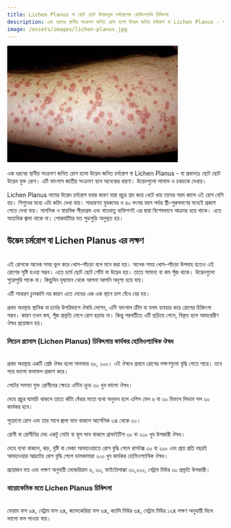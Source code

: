 ```yaml
---
title: Lichen Planus বা ছোট ছোট উদ্ভেদযুক্ত চর্মরোগের হোমিওপ্যাথি চিকিৎসা
description: এক ধরনের স্থানীয় সংক্রমণ জনিত রোগ হলো উদ্ভেদ জনিত চর্মরোগ বা Lichen Planus - যা প্রধানতঃ ছোট ছোট উদ্ভেদ যুক্ত রোগ। এটি ফাংগাস জাতীয় সংক্রমণ বলে অনেকের ধারণা। উদ্ভেদগুলো লালাভ ও চকচকে দেখায়।
image: /assets/images/lichen-planus.jpg
---
```

![Lichen Planus এর হোমিও চিকিৎসা](/assets/images/lichen-planus.jpg)

এক ধরনের স্থানীয় সংক্রমণ জনিত রোগ হলো উদ্ভেদ জনিত চর্মরোগ বা Lichen Planus - যা প্রধানতঃ ছোট ছোট উদ্ভেদ যুক্ত রোগ। এটি ফাংগাস জাতীয় সংক্রমণ বলে অনেকের ধারণা। উদ্ভেদগুলো লালাভ ও চকচকে দেখায়।

Lichen Planus নামের উদ্ভেদ চর্মরোগ হবার কারণ
যারা প্রচুর শ্রম করে খেটে খায় তাদের গরম কালে এই রোগ বেশি হয়। শিশুদের মধ্যে এটা কচিৎ দেখা যায়। সাধারণত যুবকদের ও ৪০ বৎসর বয়স পর্যন্ত স্ত্রী-পুরুষগণের মধ্যেই প্রকাশ পেতে দেখা যায়। মানসিক ও স্নায়বিক পীড়াগ্রস্ত এবং বাতধাতু ব্যক্তিগণই এর দ্বারা বিশেষভাবে আক্রান্ত হয়ে থাকে। এতে অত্যধিক জ্বালা থাকে না। পোকাহাঁটার মত সুড়সুড়ি অনুভূত হয়।

## উদ্ভেদ চর্মরোগ বা Lichen Planus এর লক্ষণ
<br>
এই রোগকে অনেক সময় ভুল করে খোস-পাঁচড়া বলে মনে করা হয়। অনেক সময় খোস-পাঁচড়া উপদাহ হতেও এই রোগের সৃষ্টি হওয়া সম্ভব। এতে চর্মে ছোট ছোট গোঁটা বা উদ্ভেদ হয়। তাতে সামান্য বা কম পূঁজ থাকে। উদ্ভেদগুলো পুরোপুরি পাকে না। কিছুদিন দৃষ্যমান থেকে আপনা আপনি অদৃশ্য হয়ে যায়।

এটি সাধারণ চুলকানি নয় কারণ এতে দেহের এক এক স্থানে চাপ বেঁধে বের হয়।

প্রথম অবস্থায় স্থানিক বা চর্মের উপরিভাগে ঔষধি লোশন, এন্টি ফাংগাল ক্রীম বা মলম ব্যবহার করে রোগের চিকিৎসা সম্ভব। কারণ তখন কষ, পূঁজ প্রভৃতি লেগে রোগ ছড়ায় না। কিন্তু পরবর্তীতে এটি ছড়িয়ে গেলে, বিস্তৃত হলে আভ্যন্তরীণ ঔষধ প্রয়োজন হয়।

### লিচেন প্ল্যানাস (Lichen Planus) চিকিৎসায় কার্যকর হোমিওপ্যাথিক ঔষধ
<br>
প্রথম অবস্থায় একটি শ্রেষ্ঠ ঔষধ হলো সালফার ৩০, ২০০। এই ঔষধে প্রথমে রোগের লক্ষণগুলো বৃদ্ধি পেতে পারে। তবে পরে ভালো ফলাফল প্রকাশ করে।

পেটের সমস্যা যুক্ত রোগীদের ক্ষেত্রে এন্টিম ক্রুড ৩০ খুব ভালো ঔষধ।

দেহে প্রচুর ঘামাচি থাকলে তাতে কাঁটা বেঁধার মতো ব্যথা অনুভব হলে এপিস মেল ৬ বা ৩০ বিফলে লিডাম পল ৩০ কার্যকর হবে।

পুরোনো রোগ এবং তার সাথে জ্বালা ভাব থাকলে আর্সেনিক ৩x থেকে ৩০।

রোগী বা রোগীনির দেহ একটু মোটা বা স্থূল ভাব থাকলে গ্রাফাইটিস ৩০ বা ২০০ খুব উপকারী ঔষধ।

দেহে ব্যথা থাকলে, ঝড়, বৃষ্টি বা ভেজা আবহাওয়াতে রোগ বৃদ্ধি পেলে রাসটক্স ৩০ বা ২০০ এবং প্রায় প্রতি বছরই আবহাওয়ার আদ্রর্তায় রোগ বৃদ্ধি পেলে ডালকামারা ২০০ খুব কার্যকর হোমিওপ্যাথিক ঔষধ।

প্রয়োজন মত এবং লক্ষণ অনুযায়ী মেজেরিয়াম ৬, ৩০, ফাইটোলাক্কা ৩০,২০০, নেট্রাম মিউর ৩০ প্রভৃতি উপকারী।

### বায়োকেমিক মতে Lichen Planus চিকিৎসা
<br>
ফেরাম ফস ৬x, নেট্রাম ফস ৬x, ক্যালকেরিয়া ফস ৬x, ক্যালি মিউর ৬x, নেট্রাম মিউর ১২x লক্ষণ অনুযায়ী দিলে ভালো ফল পাওয়া যায়।

